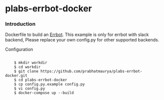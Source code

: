 # plabs-errbot-docker

### Introduction
Dockerfile to build an [Errbot](http://errbot.io).
This example is only for errbot with slack backend, Please replace your own config.py for other supported backends.

Configuration
~~~~~~~~~~~~~

    $ mkdir workdir
    $ cd workdir
    $ git clone https://github.com/prabhatmaurya/plabs-errbot-docker.git
    $ cd plabs-errbot-docker
    $ cp config.py.example config.py
    $ vi config.py
    $ docker-compose up --build
    
~~~~~~~~~~~~~
